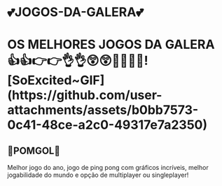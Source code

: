 # 💕JOGOS-DA-GALERA💕

<h1>OS MELHORES JOGOS DA GALERA<br>
👍👍👉👉👌👌😲😲💯💯🥶🥶![SoExcited~GIF](https://github.com/user-attachments/assets/b0bb7573-0c41-48ce-a2c0-49317e7a2350)

<br>
<h2>🏓POMGOL🏓</h2>
Melhor jogo do ano, jogo de ping pong com gráficos incríveis, melhor jogabilidade do mundo e opção de multiplayer ou singleplayer!
